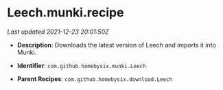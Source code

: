 # Leech.munki.recipe

_Last updated 2021-12-23 20:01:50Z_

- **Description**: Downloads the latest version of Leech and imports it into Munki.

- **Identifier**: `com.github.homebysix.munki.Leech`

- **Parent Recipes**: `com.github.homebysix.download.Leech`
